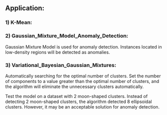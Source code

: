 Application:
------------
### 1) K-Mean:

### 2) Gaussian_Mixture_Model_Anomaly_Detection:
Gaussian Mixture Model is used for anomaly detection. 
Instances located in low-density regions will be detected as anomalies.

### 3) Variational_Bayesian_Gaussian_Mixtures:
Automatically searching for the optimal number of clusters.
Set the number of components to a value greater than the optimal number of clusters, 
and the algorithm will eliminate the unnecessary clusters automatically.

Test the model on a dataset with 2 moon-shaped clusters.
Instead of detecting 2 moon-shaped clusters, the algorithm detected 8 ellipsoidal clusters. 
However, it may be an acceptable solution for anomaly detection.